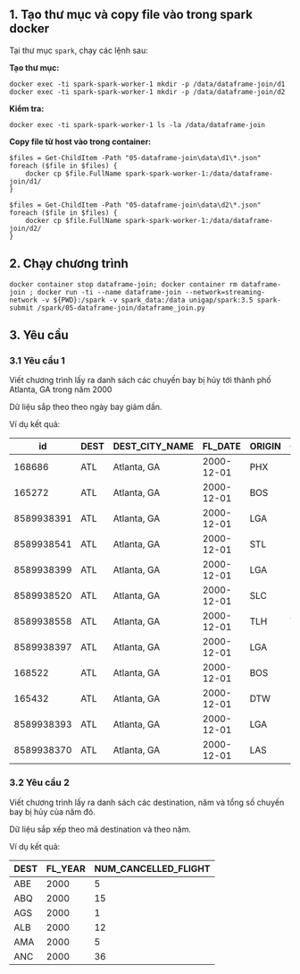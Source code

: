## 1. Tạo thư mục và copy file vào trong spark docker

Tại thư mục `spark`, chạy các lệnh sau:

**Tạo thư mục:**

```shell
docker exec -ti spark-spark-worker-1 mkdir -p /data/dataframe-join/d1
docker exec -ti spark-spark-worker-1 mkdir -p /data/dataframe-join/d2
```

**Kiểm tra:**

```shell
docker exec -ti spark-spark-worker-1 ls -la /data/dataframe-join
```

**Copy file từ host vào trong container:**

```shell
$files = Get-ChildItem -Path "05-dataframe-join\data\d1\*.json"
foreach ($file in $files) {
    docker cp $file.FullName spark-spark-worker-1:/data/dataframe-join/d1/
}

```

```shell
$files = Get-ChildItem -Path "05-dataframe-join\data\d2\*.json"
foreach ($file in $files) {
    docker cp $file.FullName spark-spark-worker-1:/data/dataframe-join/d2/
}

```

## 2. Chạy chương trình

```shell
docker container stop dataframe-join; docker container rm dataframe-join ; docker run -ti --name dataframe-join --network=streaming-network -v ${PWD}:/spark -v spark_data:/data unigap/spark:3.5 spark-submit /spark/05-dataframe-join/dataframe_join.py
```

## 3. Yêu cầu

### 3.1 Yêu cầu 1

Viết chương trình lấy ra danh sách các chuyến bay bị hủy tới thành phố Atlanta, GA trong năm 2000

Dữ liệu sắp theo theo ngày bay giảm dần.

Ví dụ kết quả:

| id         | DEST | DEST_CITY_NAME | FL_DATE    | ORIGIN | ORIGIN_CITY_NAME   | CANCELLED |
|------------|------|----------------|------------|--------|--------------------|-----------|
| 168686     | ATL  | Atlanta, GA    | 2000-12-01 | PHX    | Phoenix, AZ        | 1         |
| 165272     | ATL  | Atlanta, GA    | 2000-12-01 | BOS    | Boston, MA         | 1         |
| 8589938391 | ATL  | Atlanta, GA    | 2000-12-01 | LGA    | New York, NY       | 1         |
| 8589938541 | ATL  | Atlanta, GA    | 2000-12-01 | STL    | St. Louis, MO      | 1         |
| 8589938399 | ATL  | Atlanta, GA    | 2000-12-01 | LGA    | New York, NY       | 1         |
| 8589938520 | ATL  | Atlanta, GA    | 2000-12-01 | SLC    | Salt Lake City, UT | 1         |
| 8589938558 | ATL  | Atlanta, GA    | 2000-12-01 | TLH    | Tallahassee, FL    | 1         |
| 8589938397 | ATL  | Atlanta, GA    | 2000-12-01 | LGA    | New York, NY       | 1         |
| 168522     | ATL  | Atlanta, GA    | 2000-12-01 | BOS    | Boston, MA         | 1         |
| 165432     | ATL  | Atlanta, GA    | 2000-12-01 | DTW    | Detroit, MI        | 1         |
| 8589938393 | ATL  | Atlanta, GA    | 2000-12-01 | LGA    | New York, NY       | 1         |
| 8589938370 | ATL  | Atlanta, GA    | 2000-12-01 | LAS    | Las Vegas, NV      | 1         |

### 3.2 Yêu cầu 2

Viết chương trình lấy ra danh sách các destination, năm và tổng số chuyến bay bị hủy của năm đó.

Dữ liệu sắp xếp theo mã destination và theo năm.

Ví dụ kết quả:

| DEST | FL_YEAR | NUM_CANCELLED_FLIGHT |
|------|---------|----------------------|
| ABE  | 2000    | 5                    |
| ABQ  | 2000    | 15                   |
| AGS  | 2000    | 1                    |
| ALB  | 2000    | 12                   |
| AMA  | 2000    | 5                    |
| ANC  | 2000    | 36                   |
